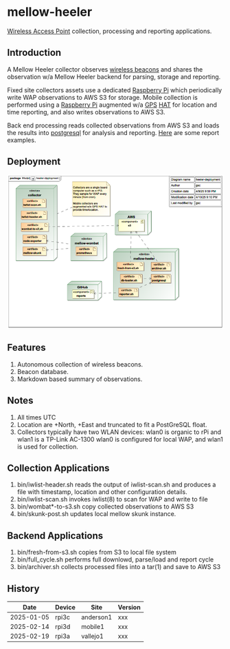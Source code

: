 mellow-heeler
=============

[Wireless Access Point](https://en.wikipedia.org/wiki/Wireless_access_point) collection, processing and reporting applications.

## Introduction

A Mellow Heeler collector observes [wireless beacons](https://en.wikipedia.org/wiki/Beacon_frame) and shares the observation w/a Mellow Heeler backend for parsing, storage and reporting.

Fixed site collectors assets use a dedicated [Raspberry Pi](https://www.raspberrypi.org/) which periodically write WAP observations to AWS S3 for storage.  Mobile collection is performed using a [Raspberry Pi](https://www.raspberrypi.org/) augmented w/a [GPS](https://en.wikipedia.org/wiki/Global_Positioning_System) [HAT](https://www.raspberrypi.com/news/introducing-raspberry-pi-hats/) for location and time reporting, and also writes observations to AWS S3.

Back end processing reads collected observations from AWS S3 and loads the results into [postgresql](https://www.postgresql.org/) for analysis and reporting.  [Here](https://github.com/guycole/mellow-heeler/tree/master/reports) are some report examples.

## Deployment
![deployment](https://github.com/guycole/mellow-heeler/blob/master/md-uml/heeler-deployment.png)

## Features
1. Autonomous collection of wireless beacons. 
1. Beacon database.
1. Markdown based summary of observations.

## Notes
1.  All times UTC
1.  Location are +North, +East and truncated to fit a PostGreSQL float.
1.  Collectors typically have two WLAN devices: wlan0 is organic to rPi and wlan1 is a TP-Link AC-1300  wlan0 is configured for local WAP, and wlan1 is used for collection.

## Collection Applications
1.  bin/iwlist-header.sh reads the output of iwlist-scan.sh and produces a file with timestamp, location and other configuration details.
1.  bin/iwlist-scan.sh invokes iwlist(8) to scan for WAP and write to file
1.  bin/wombat*-to-s3.sh copy collected observations to AWS S3
1.  bin/skunk-post.sh updates local mellow skunk instance.

## Backend Applications
1.  bin/fresh-from-s3.sh copies from S3 to local file system
1.  bin/full_cycle.sh performs full downlowd, parse/load and report cycle
1.  bin/archiver.sh collects processed files into a tar(1) and save to AWS S3
 
## History

| Date       | Device | Site      | Version |
| ---------- | ------ | --------- | ------- |
| 2025-01-05 | rpi3c  | anderson1 | xxx     |
| 2025-02-14 | rpi3d  | mobile1   | xxx     |
| 2025-02-19 | rpi3a  | vallejo1  | xxx     |

